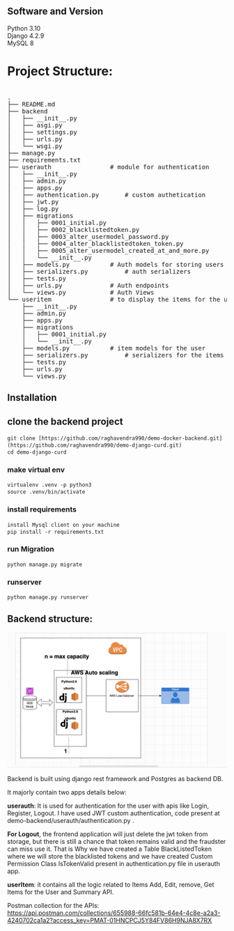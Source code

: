 
## Software and Version
Python 3.10<br />
Django 4.2.9<br />
MySQL 8<br />

# Project Structure:
<pre> 
.
├── README.md
├── backend
│   ├── __init__.py
│   ├── asgi.py
│   ├── settings.py
│   ├── urls.py
│   └── wsgi.py
├── manage.py
├── requirements.txt
├── userauth				# module for authentication
│   ├── __init__.py
│   ├── admin.py
│   ├── apps.py
│   ├── authentication.py		# custom authetication
│   ├── jwt.py
│   ├── log.py
│   ├── migrations
│   │   ├── 0001_initial.py
│   │   ├── 0002_blacklistedtoken.py
│   │   ├── 0003_alter_usermodel_password.py
│   │   ├── 0004_alter_blacklistedtoken_token.py
│   │   ├── 0005_alter_usermodel_created_at_and_more.py
│   │   └── __init__.py
│   ├── models.py			# Auth models for storing users data
│   ├── serializers.py			# auth serializers
│   ├── tests.py
│   ├── urls.py				# Auth endpoints
│   └── views.py			# Auth Views
└── useritem				# to display the items for the users
    ├── __init__.py
    ├── admin.py
    ├── apps.py
    ├── migrations
    │   ├── 0001_initial.py
    │   └── __init__.py
    ├── models.py			# item models for the user
    ├── serializers.py			# serializers for the items
    ├── tests.py			
    ├── urls.py
    └── views.py
</pre>

## Installation
## clone the backend project
	git clone [https://github.com/raghavendra990/demo-docker-backend.git](https://github.com/raghavendra990/demo-django-curd.git)
	cd demo-django-curd
 	
 ### make virtual env
	virtualenv .venv -p python3
 	source .venv/bin/activate
  
 ### install requirements
 	install Mysql client on your machine
 	pip install -r requirements.txt
### run Migration
	python manage.py migrate
### runserver
	python manage.py runserver
  	

## Backend structure: 
![Architecture](/loadbalancer-architecture.png)

Backend is built using django rest framework and Postgres as backend DB. 

It majorly contain two apps details below:
	
<b>userauth</b>: It is used for authentication for the user with apis like Login, Register, Logout. I have used JWT custom authentication, code present at demo-backend/userauth/authentication.py .

<b>For Logout</b>, the frontend application will just delete the jwt token from storage, but there is still a chance that token remains valid and the fraudster can miss use it. That is Why we have created a Table BlackListedToken where we will store the blacklisted tokens and we have created Custom Permission Class IsTokenValid present in authentication.py file in userauth app.

<b>userItem</b>: it contains all the logic related to Items Add, Edit, remove, Get Items for the User and Summary API.

Postman collection for the APIs: https://api.postman.com/collections/655988-66fc581b-64e4-4c8e-a2a3-4240702ca1a2?access_key=PMAT-01HNCPCJ5Y84FV86H9NJA8X7RX

